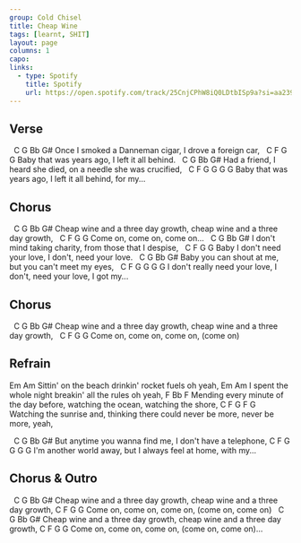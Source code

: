 ```yaml
---
group: Cold Chisel
title: Cheap Wine
tags: [learnt, SHIT]
layout: page
columns: 1
capo: 
links: 
  - type: Spotify
    title: Spotify
    url: https://open.spotify.com/track/25CnjCPhW8iQ0LDtbISp9a?si=aa239e640f024ded
---
```


## Verse

&nbsp;    C                G             Bb                  G#
Once I smoked a Danneman cigar, I drove a foreign car,
&nbsp;    C        F G                G
Baby that was years ago,  I left it all behind.
&nbsp;    C                G              Bb                      G#
Had a friend, I heard she died, on a needle she was crucified,
&nbsp;    C        F G                G     G   G
Baby that was years ago,  I left it all behind, for my...

## Chorus

&nbsp;    C                 G               Bb                 G#
Cheap wine and a three day growth, cheap wine and a three day growth,
&nbsp;    C        F        G    G
Come on, come on, come on...
&nbsp;    C                    G             Bb               G#
I don't mind taking charity, from those that I despise,
&nbsp;    C              F        G          G
Baby I don't need your love, I don't, need your love.
&nbsp;    C             G                    Bb            G#
Baby you can shout at me, but you can't meet my eyes,
&nbsp;    C              F        G          G       G   G
I don't really need your love, I don't, need your love, I got my...

## Chorus

&nbsp;    C                 G               Bb                 G#
Cheap wine and a three day growth, cheap wine and a three day growth,
&nbsp;    C        F        G         G
Come on, come on, come on, (come on)

## Refrain

Em                                            Am
Sittin' on the beach drinkin' rocket fuels oh yeah,
  Em                                              Am
I spent the whole night breakin' all the rules oh yeah,
F                                       Bb                  F
Mending every minute of the day before, watching the ocean, watching the shore,
C                         F                             G     F        G
Watching the sunrise and, thinking there could never be more, never be more, yeah,

&nbsp;    C                      G          Bb                 G#
But anytime you wanna find me, I don't have a telephone,
            C          F      G              G     G    G
I'm another world away, but I always feel at home, with my...

## Chorus & Outro

&nbsp;    C                 G               Bb                 G#
Cheap wine and a three day growth, cheap wine and a three day growth,
     C        F        G         G
Come on, come on, come on, (come on, come on)
&nbsp;    C                 G               Bb                 G#
Cheap wine and a three day growth, cheap wine and a three day growth,
     C        F        G         G
Come on, come on, come on, (come on, come on)...
